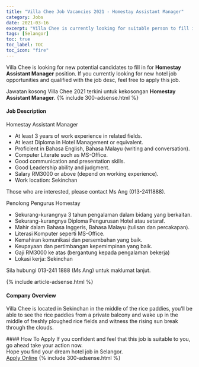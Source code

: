```yaml
---
title: "Villa Chee Job Vacancies 2021 - Homestay Assistant Manager" 
category: Jobs 
date: 2021-03-16 
excerpt: "Villa Chee is currently looking for suitable person to fill in the Homestay Assistant Manager which positioned at Selangor" 
tags: [Selangor] 
toc: true 
toc_label: TOC 
toc_icon: "fire" 
--- 
```


<p>Villa Chee is looking for new potential candidates to fill in for <b>Homestay Assistant Manager</b> position. If you currently looking for new hotel job opportunities and qualified with the job desc, feel free to apply this job.
</p>Jawatan kosong Villa Chee 2021 terkini untuk kekosongan <b>Homestay Assistant Manager</b>. 
{% include 300-adsense.html %} 
<div><div><h4>Job Description</h4></div><div><div><span><div><p>Homestay Assistant Manager</p><ul><li>At least 3 years of work experience in related fields.</li><li>At least Diploma in Hotel Management or equivalent.</li><li>Proficient in Bahasa English, Bahasa Malayu (writing and conversation).</li><li>Computer Literate such as MS-Office.</li><li>Good communication and presentation skills.</li><li>Good Leadership ability and judgment.</li><li>Salary RM3000 or above (depend on working experience).</li><li>Work location: Sekinchan</li></ul><p>Those who are interested, please contact Ms Ang (013-2411888).</p><p>Penolong Pengurus Homestay</p><ul><li>Sekurang-kurangnya 3 tahun pengalaman dalam bidang yang berkaitan.</li><li>Sekurang-kurangnya Diploma Pengurusan Hotel atau setaraf.</li><li>Mahir dalam Bahasa Inggeris, Bahasa Malayu (tulisan dan percakapan).</li><li>Literasi Komputer seperti MS-Office.</li><li>Kemahiran komunikasi dan persembahan yang baik.</li><li>Keupayaan dan pertimbangan kepemimpinan yang baik.</li><li>Gaji RM3000 ke atas (bergantung kepada pengalaman bekerja)</li><li>Lokasi kerja: Sekinchan</li></ul><p>Sila hubungi 013-241 1888 (Ms Ang) untuk maklumat lanjut.</p></div></span></div></div></div> 
{% include article-adsense.html %} 
<div><div><h4>Company Overview</h4></div><div><div><span><div><p>Villa Chee is located in Sekinchan in the middle of the rice paddies, you&#8217;ll be able to see the rice paddies from a private balcony and wake up in the middle of freshly ploughed rice fields and witness the rising sun break through the clouds.</p></div></span></div></div></div> 
#### How To Apply 
If you confident and feel that this job is suitable to you, go ahead take your action now. <br/> 
Hope you find your dream hotel job in Selangor. <br/> 
<a href="https://www.jobstreet.com.my/en/job/homestay-assistant-manager-4508214?jobId=jobstreet-my-job-4508214" class="btn btn--info" target="_blank" rel="nofollow noopenner">Apply Online</a> 
{% include 300-adsense.html %} 